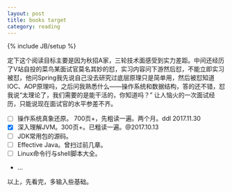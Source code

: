 ```yaml
---
layout: post
title: books target
category: reading
---
```

{% include JB/setup %}

定下这个阅读目标主要是因为秋招A家，三轮技术面感受到实力差距。中间还经历了V站自投的菜鸟某面试官莫名其妙的怼，实习内容问下游然后怼，不能立即实习被怼，他问Spring我先说自己没去研究过底层原理只是简单用，然后被怼知道IOC、AOP原理吗，之后问我熟悉什么——操作系统和数据结构，答的还不错，怼我说“太理论了，我们需要的是能干活的，你知道吗？” 让人恼火的一次面试经历，只能说现在面试官的水平参差不齐。

- [ ] 操作系统真象还原。 700页+，先粗读一遍。两个月。ddl 2017.11.30
- [x] 深入理解JVM。300页+。已粗读一遍。@2017.10.13
- [ ] JDK常用包的源码。
- [ ] Effective Java。曾扫过前几章。
- [ ] Linux命令行与shell脚本大全。
- ...

以上，先看完，多输入些基础。

